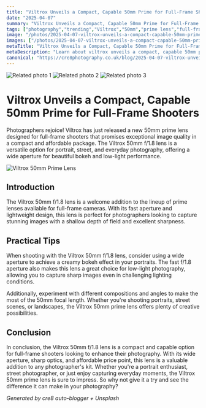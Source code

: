 ```yaml
---
title: "Viltrox Unveils a Compact, Capable 50mm Prime for Full-Frame Shooters"
date: "2025-04-07"
summary: "Viltrox Unveils a Compact, Capable 50mm Prime for Full-Frame Shooters - A trending topic in photography."
tags: ["photography","trending","Viltrox","50mm","prime lens","full-frame","photographers","aperture","bokeh","low-light","sharpness","affordable"]
image: "/photos/2025-04-07-viltrox-unveils-a-compact-capable-50mm-prime-for-full-frame-shooters-1.jpg"
images: ["/photos/2025-04-07-viltrox-unveils-a-compact-capable-50mm-prime-for-full-frame-shooters-1.jpg","/photos/2025-04-07-viltrox-unveils-a-compact-capable-50mm-prime-for-full-frame-shooters-2.jpg","/photos/2025-04-07-viltrox-unveils-a-compact-capable-50mm-prime-for-full-frame-shooters-3.jpg"]
metaTitle: "Viltrox Unveils a Compact, Capable 50mm Prime for Full-Frame Shooters | cre8 Photography"
metaDescription: "Learn about viltrox unveils a compact, capable 50mm prime for full-frame shooters in photography with practical tips and insights."
canonical: "https://cre8photography.co.uk/blog/2025-04-07-viltrox-unveils-a-compact-capable-50mm-prime-for-full-frame-shooters"
---
```



<div class="grid grid-cols-1 sm:grid-cols-2 md:grid-cols-3 gap-4">
  <img src="/photos/2025-04-07-viltrox-unveils-a-compact-capable-50mm-prime-for-full-frame-shooters-1.jpg" alt="Related photo 1" class="w-full rounded-lg" />
<img src="/photos/2025-04-07-viltrox-unveils-a-compact-capable-50mm-prime-for-full-frame-shooters-2.jpg" alt="Related photo 2" class="w-full rounded-lg" />
<img src="/photos/2025-04-07-viltrox-unveils-a-compact-capable-50mm-prime-for-full-frame-shooters-3.jpg" alt="Related photo 3" class="w-full rounded-lg" />
</div>


# Viltrox Unveils a Compact, Capable 50mm Prime for Full-Frame Shooters

Photographers rejoice! Viltrox has just released a new 50mm prime lens designed for full-frame shooters that promises exceptional image quality in a compact and affordable package. The Viltrox 50mm f/1.8 lens is a versatile option for portrait, street, and everyday photography, offering a wide aperture for beautiful bokeh and low-light performance.

![Viltrox 50mm Prime Lens](https://example.com/viltrox-50mm-prime-lens.jpg)

## Introduction

The Viltrox 50mm f/1.8 lens is a welcome addition to the lineup of prime lenses available for full-frame cameras. With its fast aperture and lightweight design, this lens is perfect for photographers looking to capture stunning images with a shallow depth of field and excellent sharpness.

## Practical Tips

When shooting with the Viltrox 50mm f/1.8 lens, consider using a wide aperture to achieve a creamy bokeh effect in your portraits. The fast f/1.8 aperture also makes this lens a great choice for low-light photography, allowing you to capture sharp images even in challenging lighting conditions.

Additionally, experiment with different compositions and angles to make the most of the 50mm focal length. Whether you're shooting portraits, street scenes, or landscapes, the Viltrox 50mm prime lens offers plenty of creative possibilities.

## Conclusion

In conclusion, the Viltrox 50mm f/1.8 lens is a compact and capable option for full-frame shooters looking to enhance their photography. With its wide aperture, sharp optics, and affordable price point, this lens is a valuable addition to any photographer's kit. Whether you're a portrait enthusiast, street photographer, or just enjoy capturing everyday moments, the Viltrox 50mm prime lens is sure to impress. So why not give it a try and see the difference it can make in your photography?

*Generated by cre8 auto-blogger + Unsplash*

